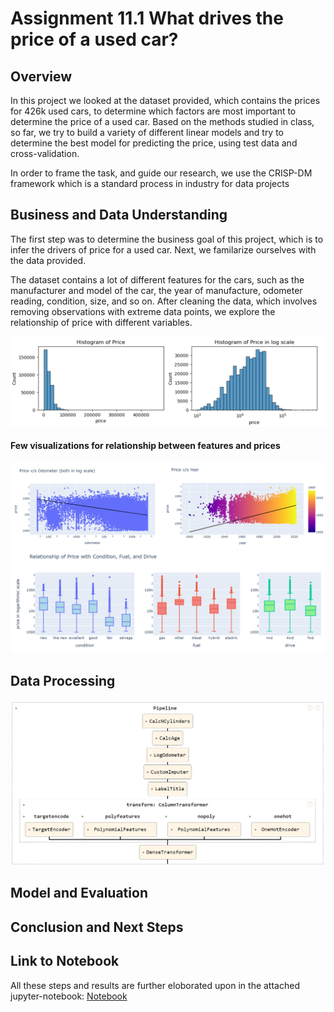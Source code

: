 # Assignment 11.1 What drives the price of a used car?

## Overview
 In this project we looked at the dataset provided, which contains the prices for 426k used cars, to determine which factors are most important to determine the price of a used car. Based on the methods studied in class, so far, we try to build a variety of different linear models and try to determine the best model for predicting the price, using test data and cross-validation.

 In order to frame the task, and guide our research, we use the CRISP-DM framework which is a standard process in industry for data projects

## Business and Data Understanding
The first step was to determine the business goal of this project, which is to infer the drivers of price for a used car. Next, we familarize ourselves with the data provided. 

The dataset contains a lot of different features for the cars, such as the manufacturer and model of the car, the year of manufacture, odometer reading, condition, size, and so on. After cleaning the data, which involves removing observations with extreme data points, we explore the relationship of price with different variables. 

<img src="images/hist_price.png" alt="histogram_prices" width="600"/>

#### Few visualizations for relationship between features and prices

<img src="images/px_year_odometer.png" alt="year_odometer" width="600"/>
<img src="images/px_fuel_condition_drive.png" alt="other_features" width="600"/>

## Data Processing

<img src="images/pipe_process.png" alt="processig" width="600"/>

## Model and Evaluation

## Conclusion and Next Steps


## Link to Notebook
All these steps and results are further eloborated upon in the attached jupyter-notebook: [Notebook](car_price_drivers.ipynb)

